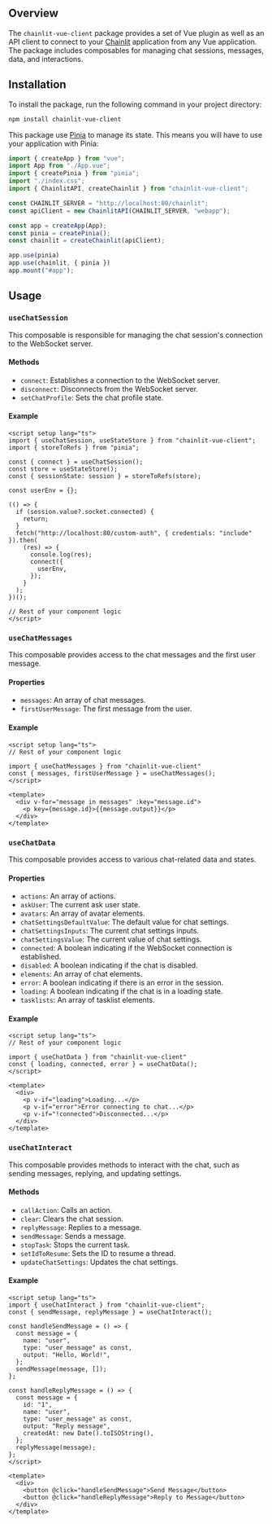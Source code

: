 ## Overview

The `chainlit-vue-client` package provides a set of Vue plugin as well as an API client to connect to your [Chainlit](https://github.com/Chainlit/chainlit) application from any Vue application. The package includes composables for managing chat sessions, messages, data, and interactions.

## Installation

To install the package, run the following command in your project directory:

```sh
npm install chainlit-vue-client
```

This package use [Pinia](https://pinia.vuejs.org/) to manage its state. This means you will have to use your application with Pinia:

```ts
import { createApp } from "vue";
import App from "./App.vue";
import { createPinia } from "pinia";
import "./index.css";
import { ChainlitAPI, createChainlit } from "chainlit-vue-client";

const CHAINLIT_SERVER = "http://localhost:80/chainlit";
const apiClient = new ChainlitAPI(CHAINLIT_SERVER, "webapp");

const app = createApp(App);
const pinia = createPinia();
const chainlit = createChainlit(apiClient);

app.use(pinia)
app.use(chainlit, { pinia })
app.mount("#app");
```

## Usage

### `useChatSession`

This composable is responsible for managing the chat session's connection to the WebSocket server.

#### Methods

- `connect`: Establishes a connection to the WebSocket server.
- `disconnect`: Disconnects from the WebSocket server.
- `setChatProfile`: Sets the chat profile state.

#### Example

```vue
<script setup lang="ts">
import { useChatSession, useStateStore } from "chainlit-vue-client";
import { storeToRefs } from "pinia";

const { connect } = useChatSession();
const store = useStateStore();
const { sessionState: session } = storeToRefs(store);

const userEnv = {};

(() => {
  if (session.value?.socket.connected) {
    return;
  }
  fetch("http://localhost:80/custom-auth", { credentials: "include" }).then(
    (res) => {
      console.log(res);
      connect({
        userEnv,
      });
    }
  );
})();

// Rest of your component logic
</script>
```

### `useChatMessages`

This composable provides access to the chat messages and the first user message.

#### Properties

- `messages`: An array of chat messages.
- `firstUserMessage`: The first message from the user.

#### Example

```vue
<script setup lang="ts">
// Rest of your component logic

import { useChatMessages } from "chainlit-vue-client"
const { messages, firstUserMessage } = useChatMessages();
</script>

<template>
  <div v-for="message in messages" :key="message.id">
    <p key={message.id}>{{message.output}}</p>
  </div>
</template>
```

### `useChatData`

This composable provides access to various chat-related data and states.

#### Properties

- `actions`: An array of actions.
- `askUser`: The current ask user state.
- `avatars`: An array of avatar elements.
- `chatSettingsDefaultValue`: The default value for chat settings.
- `chatSettingsInputs`: The current chat settings inputs.
- `chatSettingsValue`: The current value of chat settings.
- `connected`: A boolean indicating if the WebSocket connection is established.
- `disabled`: A boolean indicating if the chat is disabled.
- `elements`: An array of chat elements.
- `error`: A boolean indicating if there is an error in the session.
- `loading`: A boolean indicating if the chat is in a loading state.
- `tasklists`: An array of tasklist elements.

#### Example

```vue
<script setup lang="ts">
// Rest of your component logic

import { useChatData } from "chainlit-vue-client"
const { loading, connected, error } = useChatData();
</script>

<template>
  <div>
    <p v-if="loading">Loading...</p>
    <p v-if="error">Error connecting to chat...</p>
    <p v-if="!connected">Disconnected...</p>
  </div>
</template>
```

### `useChatInteract`

This composable provides methods to interact with the chat, such as sending messages, replying, and updating settings.

#### Methods

- `callAction`: Calls an action.
- `clear`: Clears the chat session.
- `replyMessage`: Replies to a message.
- `sendMessage`: Sends a message.
- `stopTask`: Stops the current task.
- `setIdToResume`: Sets the ID to resume a thread.
- `updateChatSettings`: Updates the chat settings.

#### Example

```vue
<script setup lang="ts">
import { useChatInteract } from "chainlit-vue-client";
const { sendMessage, replyMessage } = useChatInteract();

const handleSendMessage = () => {
  const message = {
    name: "user",
    type: "user_message" as const,
    output: "Hello, World!",
  };
  sendMessage(message, []);
};

const handleReplyMessage = () => {
  const message = {
    id: "1",
    name: "user",
    type: "user_message" as const,
    output: "Reply message",
    createdAt: new Date().toISOString(),
  };
  replyMessage(message);
};
</script>

<template>
  <div>
    <button @click="handleSendMessage">Send Message</button>
    <button @click="handleReplyMessage">Reply to Message</button>
  </div>
</template>
```
